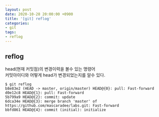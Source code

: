 ```yaml
---
layout: post
date: 2020-10-28 20:00:00 +0900
title: '[git] reflog'
categories:
- git
tags:
- reflog
---
```


## reflog

head(현재 커밋점)의 변경이력을 볼수 있는 명령어  
커밋아이디와 어떻게 head가 변경되었는지를 알수 있다.  

```git
$ git reflog
b8e83e2 (HEAD -> master, origin/master) HEAD@{0}: pull: Fast-forward
d0e12c8 HEAD@{1}: pull: Fast-forward
5b799a9 HEAD@{2}: commit: update
6dca34e HEAD@{3}: merge branch 'master' of https://github.com/mascaradee/labs.git: Fast-forward
bbfd861 HEAD@{4}: commit (initial): initialize
```
